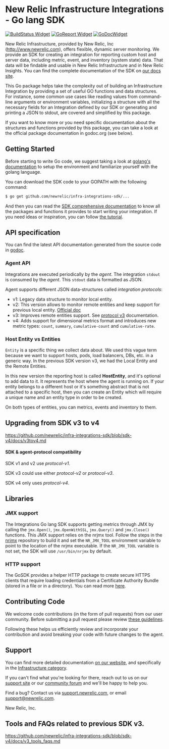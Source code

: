 # New Relic Infrastructure Integrations - Go lang SDK

[![BuildStatus Widget]][BuildStatus Result]
[![GoReport Widget]][GoReport Status]
[![GoDocWidget]][GoDocReference]

[BuildStatus Result]: https://travis-ci.org/newrelic/infra-integrations-sdk
[BuildStatus Widget]: https://travis-ci.org/newrelic/infra-integrations-sdk.svg?branch=master

[GoReport Status]: https://goreportcard.com/report/github.com/newrelic/infra-integrations-sdk
[GoReport Widget]: https://goreportcard.com/badge/github.com/newrelic/infra-integrations-sdk

[GoDocReference]: https://godoc.org/github.com/newrelic/infra-integrations-sdk
[GoDocWidget]: https://godoc.org/github.com/newrelic/infra-integrations-sdk?status.svg


New Relic Infrastructure, provided by New Relic, Inc (http://www.newrelic.com),
offers flexible, dynamic server monitoring. We provide an SDK for creating an
integration for reporting custom host and server data, including metric, event,
and inventory (system state) data. That data will be findable and usable in New Relic
Infrastructure and in New Relic Insights. You can find the complete documentation
of the SDK on [our docs site](https://docs.newrelic.com/docs/intro-infrastructure-integration-sdk).

This Go package helps take the complexity out of building an Infrastructure
Integration by providing a set of useful GO functions and data structures. For
instance, some common use cases like reading values from command-line arguments
or environment variables, initializing a structure with all the necessary fields
for an Integration defined by our SDK or generating and printing a JSON to
stdout, are covered and simplified by this package.

If you want to know more or you need specific documentation about the structures
and functions provided by this package, you can take a look at the official
package documentation in godoc.org (see below).

## Getting Started

Before starting to write Go code, we suggest taking a look at
[golang's documentation](https://golang.org/doc/code.html) to setup the
environment and familiarize yourself with the golang language.

You can download the SDK code to your GOPATH with the following command:

```bash
$ go get github.com/newrelic/infra-integrations-sdk/...
```

And then you can read the [SDK comprehensive documentation](docs/README.md) to know all the packages and functions
it provides to start writing your integration. If you need ideas or inspiration, you can follow
[the tutorial](docs/tutorial.md).

## API specification

You can find the latest API documentation generated from the source code in
[godoc](https://godoc.org/github.com/newrelic/infra-integrations-sdk).

### Agent API

Integrations are executed periodically by the *agent*. The integration `stdout` is consumed by the *agent*.
This `stdout` data is formatted as JSON.

Agent supports different JSON data-structures called *integration protocols*:

* v1: Legacy data structure to monitor local entity.
* v2: This version allows to monitor remote entities and keep support for previous local entity. [Official doc](https://docs.newrelic.com/docs/integrations/integrations-sdk/file-specifications/integration-executable-file-specifications)
* v3: Improves remote entities support. See [protocol v3](docs/protocol-v3.md) documentation. 
* v4: Adds support for dimensional metrics format and introduces new metric types: `count`, `summary`, `cumulative-count`
 and `cumulative-rate`.

### Host Entity vs Entities

`Entity` is a specific thing we collect data about. We used this vague term because we want to support hosts, pods, load
 balancers, DBs, etc. in a generic way. In the previous SDK version v3, we had the Local Entity and the Remote Entities. 
 
In this new version the reporting host is called **HostEntity**, and it's optional to add data to it. It represents the 
host where the agent is running on. If your entity belongs to a different host or it's something abstract that is 
not attached to a specific host, then you can create an Entity which will require a unique name and an entity type in
order to be created.

On both types of entities, you can metrics, events and inventory to them.

## Upgrading from SDK v3 to v4

https://github.com/newrelic/infra-integrations-sdk/blob/sdk-v4/docs/v3tov4.md

#### SDK & agent-protocol compatibility 

SDK v1 and v2 use *protocol-v1*.

SDK v3 could use either *protocol-v2* or *protocol-v3*.

SDK v4 only uses *protocol-v4*.

## Libraries

### JMX support

The Integrations Go lang SDK supports getting metrics through JMX by calling the `jmx.Open()`, `jmx.OpenWithSSL`, 
`jmx.Query()` and `jmx.Close()` functions. This JMX support relies on the nrjmx tool. Follow the steps in the [nrjmx](https://github.com/newrelic/nrjmx) 
repository to build it and set the `NR_JMX_TOOL` environment variable to point to the location of the nrjmx executable. 
If the `NR_JMX_TOOL` variable is not set, the SDK will use `/usr/bin/nrjmx` by default.

### HTTP support

The GoSDK provides a helper HTTP package to create secure HTTPS clients that require loading credentials from a 
Certificate Authority Bundle (stored in a file or in a directory). You can read more [here](https://github.com/newrelic/infra-integrations-sdk/blob/master/docs/toolset/http.md).

## Contributing Code

We welcome code contributions (in the form of pull requests) from our user
community.  Before submitting a pull request please review
[these guidelines](https://github.com/newrelic/infra-integrations-sdk/blob/master/CONTRIBUTING.md).

Following these helps us efficiently review and incorporate your contribution
and avoid breaking your code with future changes to the agent.

## Support

You can find more detailed documentation [on our website](http://newrelic.com/docs),
and specifically in the [Infrastructure category](https://docs.newrelic.com/docs/infrastructure).

If you can't find what you're looking for there, reach out to us on our [support
site](http://support.newrelic.com/) or our [community forum](http://forum.newrelic.com)
and we'll be happy to help you.

Find a bug? Contact us via [support.newrelic.com](http://support.newrelic.com/),
or email support@newrelic.com.

New Relic, Inc.

## Tools and FAQs related to previous SDK v3.

https://github.com/newrelic/infra-integrations-sdk/blob/sdk-v4/docs/v3_tools_faqs.md
